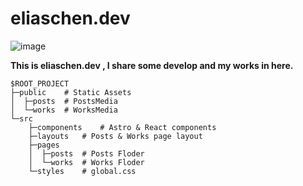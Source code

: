 # eliaschen.dev

![image](https://user-images.githubusercontent.com/76611085/193322902-540e9833-502e-480b-b1ec-31dd4839a813.png)

**This is eliaschen.dev , I share some develop and my works in here.**




```
$ROOT_PROJECT
├─public    # Static Assets
│  ├─posts  # PostsMedia
│  └─works  # WorksMedia
└─src       
    ├─components    # Astro & React components
    ├─layouts   # Posts & Works page layout
    ├─pages
    │  ├─posts  # Posts Floder
    │  └─works  # Works Floder
    └─styles    # global.css
```